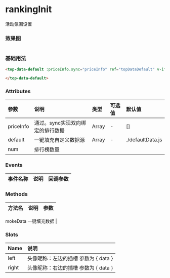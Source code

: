 # rankingInit

活动氛围设置

### 效果图
<img :src="$withBase('/images/rankin-init.png')" alt=""> 

### 基础用法

```html
<top-data-default :priceInfo.sync="priceInfo" ref="topDataDefault" v-if="open">

</top-data-default>
```

### Attributes

参数|说明|类型|可选值|默认值
:-|:-|:-|:-|:-
priceInfo | 通过。sync实现双向绑定的排行数据 | Array | - | []
default | 一键填充自定义数据源 | Array | - | ./defaultData.js
num | 排行榜数量

### Events

事件名称|说明|回调参数
:-|:-|:-

### Methods
方法名|说明|参数
:-|:-|:-

mokeData 一键填充数据 | 
### Slots
Name|说明
:-|:-
left | 头像昵称：左边的插槽 参数为 { data }
right | 头像昵称：右边的插槽 参数为 { data }